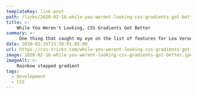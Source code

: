 ```yaml
---
templateKey: link-post
path: /links/2020-02-16-while-you-werent-looking-css-gradients-got-better
title: >-
    While You Weren't Looking, CSS Gradients Got Better
summary: >-
     One thing that caught my eye on the list of features for Lea Verou's conic-gradient() polyfill was the last item: Supports double position syntax (two positions for the same color stop, as a shortcut for two consecutive color stops with the same color) 
date: 2020-02-16T15:30:01-05:00
url: https://css-tricks.com/while-you-werent-looking-css-gradients-got-better/
image: 2020-02-16-while-you-werent-looking-css-gradients-got-better.jpeg
imageAlt: >-
    Rainbow stepped gradient
tags:
  - Development
  - CSS
---
```

